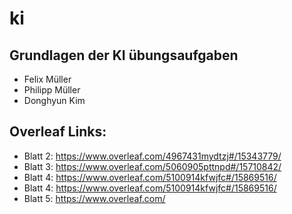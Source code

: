 # ki
## Grundlagen der KI übungsaufgaben

- Felix Müller 
- Philipp Müller 
- Donghyun Kim


## Overleaf Links:
- Blatt 2: https://www.overleaf.com/4967431mydtzj#/15343779/
- Blatt 3: https://www.overleaf.com/5060905pttnpd#/15710842/
- Blatt 4: https://www.overleaf.com/5100914kfwjfc#/15869516/
- Blatt 4: https://www.overleaf.com/5100914kfwjfc#/15869516/
- Blatt 5: https://www.overleaf.com/